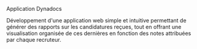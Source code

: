 Application Dynadocs

Développement d'une application web simple et intuitive permettant de générer des rapports sur les candidatures reçues,
tout en offrant une visualisation organisée de ces dernières en fonction des notes attribuées par chaque recruteur.
